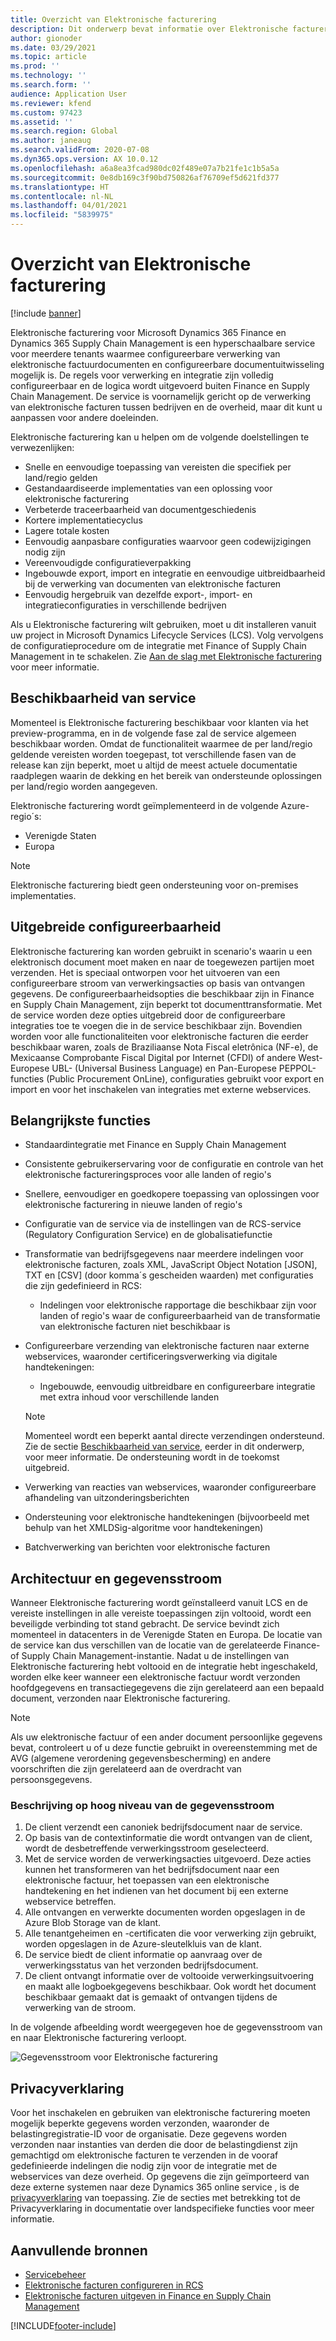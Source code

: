 ```yaml
---
title: Overzicht van Elektronische facturering
description: Dit onderwerp bevat informatie over Elektronische facturering in Microsoft Dynamics 365 Finance en Dynamics 365 Supply Chain Management.
author: gionoder
ms.date: 03/29/2021
ms.topic: article
ms.prod: ''
ms.technology: ''
ms.search.form: ''
audience: Application User
ms.reviewer: kfend
ms.custom: 97423
ms.assetid: ''
ms.search.region: Global
ms.author: janeaug
ms.search.validFrom: 2020-07-08
ms.dyn365.ops.version: AX 10.0.12
ms.openlocfilehash: a6a8ea3fcad980dc02f489e07a7b21fe1c1b5a5a
ms.sourcegitcommit: 0e8db169c3f90bd750826af76709ef5d621fd377
ms.translationtype: HT
ms.contentlocale: nl-NL
ms.lasthandoff: 04/01/2021
ms.locfileid: "5839975"
---
```

# <a name="electronic-invoicing-overview"></a>Overzicht van Elektronische facturering

[!include [banner](../includes/banner.md)]

Elektronische facturering voor Microsoft Dynamics 365 Finance en Dynamics 365 Supply Chain Management is een hyperschaalbare service voor meerdere tenants waarmee configureerbare verwerking van elektronische factuurdocumenten en configureerbare documentuitwisseling mogelijk is. De regels voor verwerking en integratie zijn volledig configureerbaar en de logica wordt uitgevoerd buiten Finance en Supply Chain Management. De service is voornamelijk gericht op de verwerking van elektronische facturen tussen bedrijven en de overheid, maar dit kunt u aanpassen voor andere doeleinden.

Elektronische facturering kan u helpen om de volgende doelstellingen te verwezenlijken:

- Snelle en eenvoudige toepassing van vereisten die specifiek per land/regio gelden
- Gestandaardiseerde implementaties van een oplossing voor elektronische facturering
- Verbeterde traceerbaarheid van documentgeschiedenis
- Kortere implementatiecyclus
- Lagere totale kosten
- Eenvoudig aanpasbare configuraties waarvoor geen codewijzigingen nodig zijn
- Vereenvoudigde configuratieverpakking
- Ingebouwde export, import en integratie en eenvoudige uitbreidbaarheid bij de verwerking van documenten van elektronische facturen
- Eenvoudig hergebruik van dezelfde export-, import- en integratieconfiguraties in verschillende bedrijven

Als u Elektronische facturering wilt gebruiken, moet u dit installeren vanuit uw project in Microsoft Dynamics Lifecycle Services (LCS). Volg vervolgens de configuratieprocedure om de integratie met Finance of Supply Chain Management in te schakelen. Zie [Aan de slag met Elektronische facturering](e-invoicing-get-started.md) voor meer informatie.

## <a name="service-availability"></a><a name="availability"></a>Beschikbaarheid van service

Momenteel is Elektronische facturering beschikbaar voor klanten via het preview-programma, en in de volgende fase zal de service algemeen beschikbaar worden. Omdat de functionaliteit waarmee de per land/regio geldende vereisten worden toegepast, tot verschillende fasen van de release kan zijn beperkt, moet u altijd de meest actuele documentatie raadplegen waarin de dekking en het bereik van ondersteunde oplossingen per land/regio worden aangegeven.

Elektronische facturering wordt geïmplementeerd in de volgende Azure-regio´s:

- Verenigde Staten
- Europa

> [!NOTE]
> Elektronische facturering biedt geen ondersteuning voor on-premises implementaties.

## <a name="extended-configurability"></a>Uitgebreide configureerbaarheid

Elektronische facturering kan worden gebruikt in scenario's waarin u een elektronisch document moet maken en naar de toegewezen partijen moet verzenden. Het is speciaal ontworpen voor het uitvoeren van een configureerbare stroom van verwerkingsacties op basis van ontvangen gegevens. De configureerbaarheidsopties die beschikbaar zijn in Finance en Supply Chain Management, zijn beperkt tot documenttransformatie. Met de service worden deze opties uitgebreid door de configureerbare integraties toe te voegen die in de service beschikbaar zijn. Bovendien worden voor alle functionaliteiten voor elektronische facturen die eerder beschikbaar waren, zoals de Braziliaanse Nota Fiscal eletrônica (NF-e), de Mexicaanse Comprobante Fiscal Digital por Internet (CFDI) of andere West-Europese UBL- (Universal Business Language) en Pan-Europese PEPPOL-functies (Public Procurement OnLine), configuraties gebruikt voor export en import en voor het inschakelen van integraties met externe webservices.

## <a name="feature-highlights"></a>Belangrijkste functies

- Standaardintegratie met Finance en Supply Chain Management
- Consistente gebruikerservaring voor de configuratie en controle van het elektronische factureringsproces voor alle landen of regio's
- Snellere, eenvoudiger en goedkopere toepassing van oplossingen voor elektronische facturering in nieuwe landen of regio's
- Configuratie van de service via de instellingen van de RCS-service (Regulatory Configuration Service) en de globalisatiefunctie
- Transformatie van bedrijfsgegevens naar meerdere indelingen voor elektronische facturen, zoals XML, JavaScript Object Notation \[JSON\], TXT en \[CSV\] (door komma´s gescheiden waarden) met configuraties die zijn gedefinieerd in RCS:

    - Indelingen voor elektronische rapportage die beschikbaar zijn voor landen of regio's waar de configureerbaarheid van de transformatie van elektronische facturen niet beschikbaar is

- Configureerbare verzending van elektronische facturen naar externe webservices, waaronder certificeringsverwerking via digitale handtekeningen:

    - Ingebouwde, eenvoudig uitbreidbare en configureerbare integratie met extra inhoud voor verschillende landen

    > [!NOTE]
    > Momenteel wordt een beperkt aantal directe verzendingen ondersteund. Zie de sectie [Beschikbaarheid van service](#availability), eerder in dit onderwerp, voor meer informatie. De ondersteuning wordt in de toekomst uitgebreid.

- Verwerking van reacties van webservices, waaronder configureerbare afhandeling van uitzonderingsberichten
- Ondersteuning voor elektronische handtekeningen (bijvoorbeeld met behulp van het XMLDSig-algoritme voor handtekeningen)
- Batchverwerking van berichten voor elektronische facturen

## <a name="architecture-and-data-flow"></a>Architectuur en gegevensstroom

Wanneer Elektronische facturering wordt geïnstalleerd vanuit LCS en de vereiste instellingen in alle vereiste toepassingen zijn voltooid, wordt een beveiligde verbinding tot stand gebracht. De service bevindt zich momenteel in datacenters in de Verenigde Staten en Europa. De locatie van de service kan dus verschillen van de locatie van de gerelateerde Finance- of Supply Chain Management-instantie. Nadat u de instellingen van Elektronische facturering hebt voltooid en de integratie hebt ingeschakeld, worden elke keer wanneer een elektronische factuur wordt verzonden hoofdgegevens en transactiegegevens die zijn gerelateerd aan een bepaald document, verzonden naar Elektronische facturering.

> [!NOTE]
> Als uw elektronische factuur of een ander document persoonlijke gegevens bevat, controleert u of u deze functie gebruikt in overeenstemming met de AVG (algemene verordening gegevensbescherming) en andere voorschriften die zijn gerelateerd aan de overdracht van persoonsgegevens.

### <a name="high-level-description-of-the-data-flow"></a>Beschrijving op hoog niveau van de gegevensstroom

1. De client verzendt een canoniek bedrijfsdocument naar de service.
2. Op basis van de contextinformatie die wordt ontvangen van de client, wordt de desbetreffende verwerkingsstroom geselecteerd.
3. Met de service worden de verwerkingsacties uitgevoerd. Deze acties kunnen het transformeren van het bedrijfsdocument naar een elektronische factuur, het toepassen van een elektronische handtekening en het indienen van het document bij een externe webservice betreffen.
4. Alle ontvangen en verwerkte documenten worden opgeslagen in de Azure Blob Storage van de klant.
5. Alle tenantgeheimen en -certificaten die voor verwerking zijn gebruikt, worden opgeslagen in de Azure-sleutelkluis van de klant.
6. De service biedt de client informatie op aanvraag over de verwerkingsstatus van het verzonden bedrijfsdocument.
7. De client ontvangt informatie over de voltooide verwerkingsuitvoering en maakt alle logboekgegevens beschikbaar. Ook wordt het document beschikbaar gemaakt dat is gemaakt of ontvangen tijdens de verwerking van de stroom.

In de volgende afbeelding wordt weergegeven hoe de gegevensstroom van en naar Elektronische facturering verloopt.

![Gegevensstroom voor Elektronische facturering](media/e-invoicing-service-data-flow-diagram-overview.png)

## <a name="privacy-notice"></a>Privacyverklaring
Voor het inschakelen en gebruiken van elektronische facturering moeten mogelijk beperkte gegevens worden verzonden, waaronder de belastingregistratie-ID voor de organisatie. Deze gegevens worden verzonden naar instanties van derden die door de belastingdienst zijn gemachtigd om elektronische facturen te verzenden in de vooraf gedefinieerde indelingen die nodig zijn voor de integratie met de webservices van deze overheid. Op gegevens die zijn geïmporteerd van deze externe systemen naar deze Dynamics 365 online service , is de [privacyverklaring](https://go.microsoft.com/fwlink/?LinkId=512132) van toepassing. Zie de secties met betrekking tot de Privacyverklaring in documentatie over landspecifieke functies voor meer informatie.

## <a name="additional-resources"></a>Aanvullende bronnen
- [Servicebeheer](e-invoicing-service-administration.md)
- [Elektronische facturen configureren in RCS](e-invoicing-configuration-rcs.md)
- [Elektronische facturen uitgeven in Finance en Supply Chain Management](e-invoicing-issuing-electronic-invoices-finance-supply-chain-management.md)


[!INCLUDE[footer-include](../../includes/footer-banner.md)]
